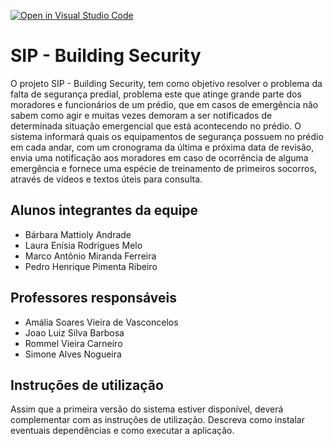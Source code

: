 [![Open in Visual Studio Code](https://classroom.github.com/assets/open-in-vscode-c66648af7eb3fe8bc4f294546bfd86ef473780cde1dea487d3c4ff354943c9ae.svg)](https://classroom.github.com/online_ide?assignment_repo_id=7588938&assignment_repo_type=AssignmentRepo)
# SIP - Building Security
  O projeto SIP - Building Security, tem como objetivo resolver o problema da falta de segurança predial, problema este que atinge grande parte dos moradores e funcionários de um prédio, que em casos de emergência não sabem como agir e muitas vezes demoram a ser notificados de determinada situação emergencial que está acontecendo no prédio.
  O sistema informará quais os equipamentos de segurança possuem no prédio em cada andar, com um cronograma da última e próxima data de revisão, envia uma notificação aos moradores em caso de ocorrência de alguma emergência e fornece uma espécie de treinamento de primeiros socorros, através de vídeos e textos úteis para consulta.

## Alunos integrantes da equipe

* Bárbara Mattioly Andrade
* Laura Enísia Rodrigues Melo
* Marco Antônio Miranda Ferreira
* Pedro Henrique Pimenta Ribeiro

## Professores responsáveis

* Amália Soares Vieira de Vasconcelos
* Joao Luiz Silva Barbosa
* Rommel Vieira Carneiro
* Simone Alves Nogueira


## Instruções de utilização

Assim que a primeira versão do sistema estiver disponível, deverá complementar com as instruções de utilização. Descreva como instalar eventuais dependências e como executar a aplicação.
